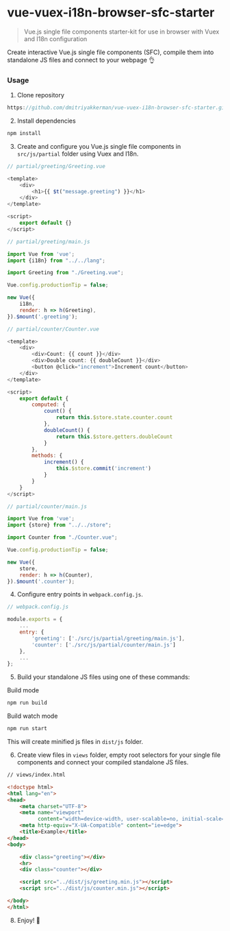 # vue-vuex-i18n-browser-sfc-starter

> Vue.js single file components starter-kit for use in browser with Vuex and I18n configuration

Create interactive Vue.js single file components (SFC), compile them into standalone JS files and connect to your webpage :ok_hand:

### Usage

1. Clone repository 
```js
https://github.com/dmitriyakkerman/vue-vuex-i18n-browser-sfc-starter.git
```
2. Install dependencies
```js
npm install
```
3. Create and configure you Vue.js single file components in `src/js/partial` folder using Vuex and I18n. 

```js
// partial/greeting/Greeting.vue

<template>
    <div>
        <h1>{{ $t("message.greeting") }}</h1>
    </div>
</template>

<script>
    export default {}
</script>
```

```js
// partial/greeting/main.js

import Vue from 'vue';
import {i18n} from "../../lang";

import Greeting from "./Greeting.vue";

Vue.config.productionTip = false;

new Vue({
    i18n,
    render: h => h(Greeting),
}).$mount('.greeting');
```

```js
// partial/counter/Counter.vue

<template>
    <div>
        <div>Count: {{ count }}</div>
        <div>Double count: {{ doubleCount }}</div>
        <button @click="increment">Increment count</button>
    </div>
</template>

<script>
    export default {
        computed: {
            count() {
                return this.$store.state.counter.count
            },
            doubleCount() {
                return this.$store.getters.doubleCount
            }
        },
        methods: {
            increment() {
                this.$store.commit('increment')
            }
        }
    }
</script>
```

```js
// partial/counter/main.js

import Vue from 'vue';
import {store} from "../../store";

import Counter from "./Counter.vue";

Vue.config.productionTip = false;

new Vue({
    store,
    render: h => h(Counter),
}).$mount('.counter');
```

4. Configure entry points in `webpack.config.js`.

```js
// webpack.config.js

module.exports = {
    ...
    entry: {
        'greeting': ['./src/js/partial/greeting/main.js'],
        'counter': ['./src/js/partial/counter/main.js']
    },    
    ...
};

```

5. Build your standalone JS files using one of these commands:

Build mode
```js
npm run build
```

Build watch mode
```js
npm run start
```

This will create minified js files in `dist/js` folder.

6. Create view files in `views` folder, empty root selectors for your single file components and connect your compiled standalone JS files.

```html
// views/index.html

<!doctype html>
<html lang="en">
<head>
    <meta charset="UTF-8">
    <meta name="viewport"
          content="width=device-width, user-scalable=no, initial-scale=1.0, maximum-scale=1.0, minimum-scale=1.0">
    <meta http-equiv="X-UA-Compatible" content="ie=edge">
    <title>Example</title>
</head>
<body>

    <div class="greeting"></div>
    <hr>
    <div class="counter"></div>

    <script src="../dist/js/greeting.min.js"></script>
    <script src="../dist/js/counter.min.js"></script>

</body>
</html>
```

8. Enjoy! 🎉
